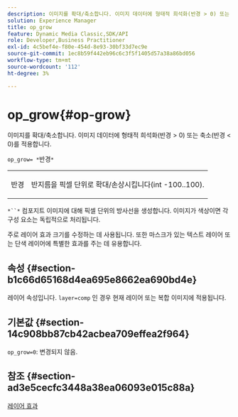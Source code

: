 ```yaml
---
description: 이미지를 확대/축소합니다. 이미지 데이터에 형태적 희석화(반경 > 0) 또는 축소(반경 < 0)를 적용합니다.
solution: Experience Manager
title: op_grow
feature: Dynamic Media Classic,SDK/API
role: Developer,Business Practitioner
exl-id: 4c5bef4e-f80e-454d-8e93-30bf33d7ec9e
source-git-commit: 1ec8b59f442eb96c6c3f5f1405d57a38a86bd056
workflow-type: tm+mt
source-wordcount: '112'
ht-degree: 3%

---
```


# op_grow{#op-grow}

이미지를 확대/축소합니다. 이미지 데이터에 형태적 희석화(반경 > 0) 또는 축소(반경 &lt; 0)를 적용합니다.

`op_grow= *`반경`*`

<table id="simpletable_3BAA4523D29E447FA7A4C9009B3E8344"> 
 <tr class="strow"> 
  <td class="stentry"> <p><span class="codeph"><span class="varname"> 반경</span></span> </p> </td> 
  <td class="stentry"> <p>반지름을 픽셀 단위로 확대/손상시킵니다(int -100..100). </p></td> 
 </tr> 
</table>

`*``*` 컴포지트 이미지에 대해 픽셀 단위의 방사선을 생성합니다. 이미지가 색상이면 각 구성 요소는 독립적으로 처리됩니다.

주로 레이어 효과 크기를 수정하는 데 사용됩니다. 또한 마스크가 있는 텍스트 레이어 또는 단색 레이어에 특별한 효과를 주는 데 유용합니다.

## 속성 {#section-b1c66d65168d4ea695e8662ea690bd4e}

레이어 속성입니다. `layer=comp` 인 경우 현재 레이어 또는 복합 이미지에 적용됩니다.

## 기본값 {#section-14c908bb87cb42acbea709effea2f964}

`op_grow=0`: 변경되지 않음.

## 참조 {#section-ad3e5cecfc3448a38ea06093e015c88a}

[레이어 효과](../../../../../is-api/http-ref/image-serving-api-ref/c-http-protocol-reference/c-syntax-and-features/r-layer-effects.md#reference-82a6b5311b3d4471ad2799adb3b2201c)
